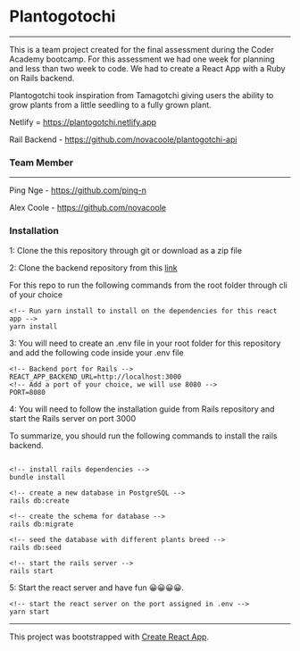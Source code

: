 # Plantogotochi
---

This is a team project created for the final assessment during the Coder Academy bootcamp. For this assessment we had one week for planning and less than two week to code. We had to create a React App with a Ruby on Rails backend.

Plantogotchi took inspiration from Tamagotchi giving users the ability to grow plants from a little seedling to a fully grown plant.

Netlify = https://plantogotchi.netlify.app

Rail Backend - https://github.com/novacoole/plantogotchi-api

### Team Member
---

Ping Nge - https://github.com/ping-n

Alex Coole - https://github.com/novacoole

### Installation

1: Clone the this repository through git or download as a zip file

2: Clone the backend repository from this [link](https://github.com/novacoole/plantogotchi-api)

For this repo to run the following commands from the root folder through cli of your choice
```git
<!-- Run yarn install to install on the dependencies for this react app -->
yarn install
```
3: You will need to create an .env file in your root folder for this repository and add the following code inside your .env file
```
<!-- Backend port for Rails -->
REACT_APP_BACKEND_URL=http://localhost:3000
<!-- Add a port of your choice, we will use 8080 -->
PORT=8080
```

4: You will need to follow the installation guide from Rails repository and start the Rails server on port 3000

To summarize, you should run the following commands to install the rails backend.
```git

<!-- install rails dependencies -->
bundle install

<!-- create a new database in PostgreSQL -->
rails db:create

<!-- create the schema for database -->
rails db:migrate

<!-- seed the database with different plants breed -->
rails db:seed

<!-- start the rails server -->
rails start
```

5: Start the react server and have fun 😀😀😀😀.

```git
<!-- start the react server on the port assigned in .env -->
yarn start
```

---
This project was bootstrapped with [Create React App](https://github.com/facebook/create-react-app).